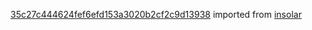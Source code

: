 [35c27c444624fef6efd153a3020b2cf2c9d13938](https://github.com/insolar/insolar/commit/35c27c444624fef6efd153a3020b2cf2c9d13938) imported from [insolar](https://github.com/insolar/insolar)
